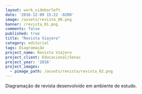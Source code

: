 ```yaml
---
layout: work_sidebarleft
date: '2016-12-09 15:22 -0200'
image: /assets/revista_00.png
banner: /revista_01.png
comments: false
published: true
title: "Revista Viajero"
category: editorial
tags: Diagramação
project_name: Revista Viajero
project_client: Educacional/Senac
project_year: '2016'
project_images:
  - pimage_path: /assets/revista/revista_02.png
---
```

Diagramação de revista desenvolvido em ambiente de estudo.
